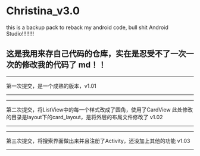 # Christina_v3.0
this is a backup pack to reback my android code, bull shit Android Studio!!!!!!!!

## 这是我用来存自己代码的仓库，实在是忍受不了一次一次的修改我的代码了 md！！

***
第一次提交，是一个成熟的版本，v1.01
***

***
第二次提交，将ListView中的每一个样式改成了圆角，使用了CardView
此处修改的目录是layout下的card_layout，是将外层的布局文件修改了
v1.02
***

***
第三次提交，将搜索界面做出来并且注册了Activity，还没加上其他的功能
v1.03
***